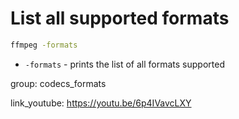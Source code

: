 # List all supported formats

```bash
ffmpeg -formats
```

- `-formats` - prints the list of all formats supported

group: codecs_formats


link_youtube: https://youtu.be/6p4IVavcLXY
